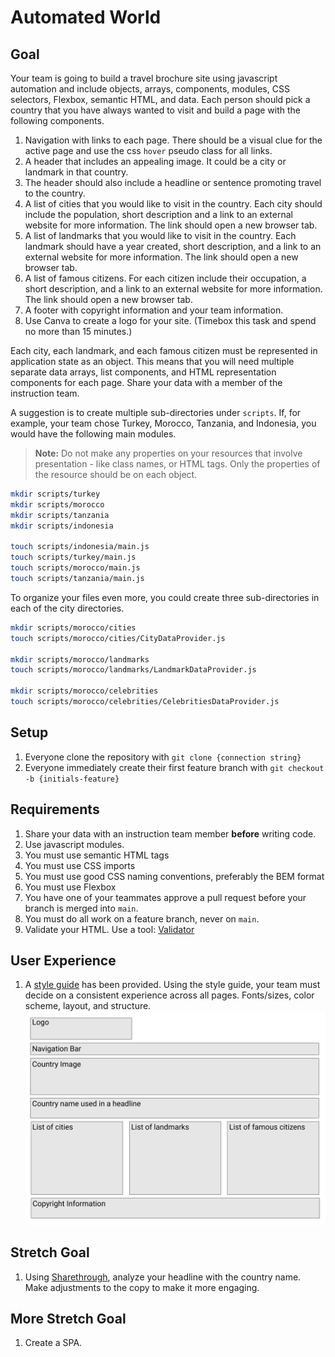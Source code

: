 # Automated World

## Goal

Your team is going to build a travel brochure site using javascript automation and include objects, arrays, components, modules, CSS selectors, Flexbox, semantic HTML, and data. Each person should pick a country that you have always wanted to visit and build a page with the following components.

1. Navigation with links to each page. There should be a visual clue for the active page and use the css `hover` pseudo class for all links.
1. A header that includes an appealing image. It could be a city or landmark in that country.
1. The header should also include a headline or sentence promoting travel to the country.
1. A list of cities that you would like to visit in the country. Each city should include the population, short description and a link to an external website for more information. The link should open a new browser tab.
1. A list of landmarks that you would like to visit in the country. Each landmark should have a year created, short description, and a link to an external website for more information. The link should open a new browser tab.
1. A list of famous citizens. For each citizen include their occupation, a short description, and a link to an external website for more information. The link should open a new browser tab.
1. A footer with copyright information and your team information.
1. Use Canva to create a logo for your site. (Timebox this task and spend no more than 15 minutes.)

Each city, each landmark, and each famous citizen must be represented in application state as an object. This means that you will need multiple separate data arrays, list components, and HTML representation components for each page. Share your data with a member of the instruction team.

A suggestion is to create multiple sub-directories under `scripts`. If, for example, your team chose Turkey, Morocco, Tanzania, and Indonesia, you would have the following main modules.

> **Note:** Do not make any properties on your resources that involve presentation - like class names, or HTML tags. Only the properties of the resource should be on each object.

```sh
mkdir scripts/turkey
mkdir scripts/morocco
mkdir scripts/tanzania
mkdir scripts/indonesia

touch scripts/indonesia/main.js
touch scripts/turkey/main.js
touch scripts/morocco/main.js
touch scripts/tanzania/main.js
```

To organize your files even more, you could create three sub-directories in each of the city directories.

```sh
mkdir scripts/morocco/cities
touch scripts/morocco/cities/CityDataProvider.js

mkdir scripts/morocco/landmarks
touch scripts/morocco/landmarks/LandmarkDataProvider.js

mkdir scripts/morocco/celebrities
touch scripts/morocco/celebrities/CelebritiesDataProvider.js
```

## Setup

1. Everyone clone the repository with `git clone {connection string}`
1. Everyone immediately create their first feature branch with `git checkout -b {initials-feature}`

## Requirements

1. Share your data with an instruction team member **before** writing code.
1. Use javascript modules.
1. You must use semantic HTML tags
1. You must use CSS imports
1. You must use good CSS naming conventions, preferably the BEM format
1. You must use Flexbox
1. You have one of your teammates approve a pull request before your branch is merged into `main`.
1. You must do all work on a feature branch, never on `main`.
1. Validate your HTML. Use a tool: [Validator](https://validator.w3.org/)

## User Experience

1. A [style guide](AutoWorld-Styles.pdf) has been provided. Using the style guide, your team must decide on a consistent experience across all pages. Fonts/sizes, color scheme, layout, and structure.
   ![Hello World Layout](./hello-world-wireframe.png)

## Stretch Goal

1. Using [Sharethrough](https://headlines.sharethrough.com/), analyze your headline with the country name. Make adjustments to the copy to make it more engaging.

## More Stretch Goal

1. Create a SPA.
